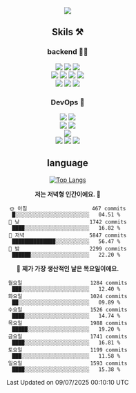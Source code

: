 <div align="center">

<a href="https://hhpluscertificateofcompletion.oopy.io/">
  <img src="https://static.spartacodingclub.kr/hanghae99/plus/completion/badge_black.svg" />
</a>

## Skils ⚒️

### backend 🧑‍💻
  
<img src="https://img.shields.io/badge/Java-FF6600?style=flat-square&logo=buymeacoffee&logoColor=white"/>
<img src="https://img.shields.io/badge/Go-0099FF?style=flat-square&logo=go&logoColor=white"/>
<img src="https://img.shields.io/badge/Kotlin-7F52FF?style=flat-square&logo=kotlin&logoColor=white"/>
  
  
<br />
  
<img src="https://img.shields.io/badge/Spring-339933?style=flat-square&logo=Spring&logoColor=white"/>
<img src="https://img.shields.io/badge/Spring Boot-339933?style=flat-square&logo=Spring Boot&logoColor=white"/>
<img src="https://img.shields.io/badge/Spring Security-339933?style=flat-square&logo=Spring Security&logoColor=white"/>
  
<img src="https://img.shields.io/badge/Spring Data JPA-339933?style=flat-square&logo=Hibernate&logoColor=white"/>

<br />
  
  <img src="https://img.shields.io/badge/mysql-0099FF?style=flat-square&logo=mysql&logoColor=white"/>
  <img src="https://img.shields.io/badge/mariadb-0099FF?style=flat-square&logo=mariadb&logoColor=white"/>
  <img src="https://img.shields.io/badge/mongoDB-47A248?style=flat-square&logo=mongodb&logoColor=white"/>
  
  
### DevOps 🚀
  
  <img src="https://img.shields.io/badge/docker-2496ED?style=flat-square&logo=docker&logoColor=white"/>
  <img src="https://img.shields.io/badge/kubernetes-326CE5?style=flat-square&logo=kubernetes&logoColor=white"/>
  
  <br />
  
  <img src="https://img.shields.io/badge/Github Actions-2088FF?style=flat-square&logo=githubactions&logoColor=white"/>
  <img src="https://img.shields.io/badge/Jenkins-D24939?style=flat-square&logo=jenkins&logoColor=white"/>
  
  
  <br />
  <img src="https://img.shields.io/badge/terraform-7B42BC?style=flat-square&logo=terraform&logoColor=white"/>
  
  <br />
  <img src="https://img.shields.io/badge/Amazon AWS-232F3E?style=flat-square&logo=Amazon AWS&logoColor=white"/>

  <img src="https://img.shields.io/badge/GCP-4285F4?style=flat-square&logo=googlecloud&logoColor=white"/>
  <img src="https://img.shields.io/badge/NCP-03C75A?style=flat-square&logo=naver&logoColor=white"/>
  
  
## language

[![Top Langs](https://github-readme-stats.vercel.app/api/top-langs/?username=zxcv9203&hide=html&exclude_repo=zxcv9203.github.io,golB&theme=grate-gatsby)](https://github.com/zxcv9203/github-readme-stats)
  
<!--START_SECTION:waka-->
**저는 저녁형 인간이에요. 🦉** 

```text
🌞 아침                     467 commits         █░░░░░░░░░░░░░░░░░░░░░░░░   04.51 % 
🌆 낮　                     1742 commits        ████░░░░░░░░░░░░░░░░░░░░░   16.82 % 
🌃 저녁                     5847 commits        ██████████████░░░░░░░░░░░   56.47 % 
🌙 밤　                     2299 commits        ██████░░░░░░░░░░░░░░░░░░░   22.20 % 
```
📅 **제가 가장 생산적인 날은 목요일이에요.** 

```text
월요일                      1284 commits        ███░░░░░░░░░░░░░░░░░░░░░░   12.40 % 
화요일                      1024 commits        ██░░░░░░░░░░░░░░░░░░░░░░░   09.89 % 
수요일                      1526 commits        ████░░░░░░░░░░░░░░░░░░░░░   14.74 % 
목요일                      1988 commits        █████░░░░░░░░░░░░░░░░░░░░   19.20 % 
금요일                      1741 commits        ████░░░░░░░░░░░░░░░░░░░░░   16.81 % 
토요일                      1199 commits        ███░░░░░░░░░░░░░░░░░░░░░░   11.58 % 
일요일                      1593 commits        ████░░░░░░░░░░░░░░░░░░░░░   15.38 % 
```



 Last Updated on 09/07/2025 00:10:10 UTC
<!--END_SECTION:waka-->
  
</div>

